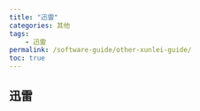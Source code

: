 ```yaml
---
title: "迅雷"
categories: 其他
tags:
    - 迅雷
permalink: /software-guide/other-xunlei-guide/
toc: true
---
```


## 迅雷










